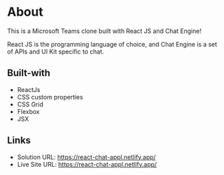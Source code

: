  
# About
This is a Microsoft Teams clone built with React JS and Chat Engine!

React JS is the programming language of choice, and Chat Engine is a set of APIs and UI Kit specific to chat.

## Built-with
  - ReactJs
  - CSS custom properties
  - CSS Grid
  - Flexbox
  - JSX

## Links
  - Solution URL: https://react-chat-appl.netlify.app/
  - Live Site URL:  https://react-chat-appl.netlify.app/


